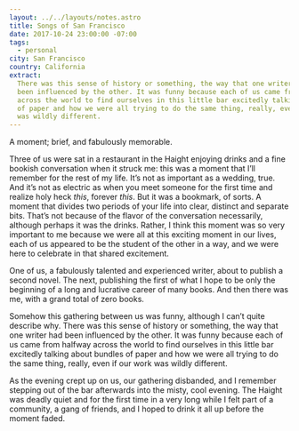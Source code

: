 ```yaml
---
layout: ../../layouts/notes.astro
title: Songs of San Francisco
date: 2017-10-24 23:00:00 -07:00
tags:
  - personal
city: San Francisco
country: California
extract:
  There was this sense of history or something, the way that one writer had
  been influenced by the other. It was funny because each of us came from halfway
  across the world to find ourselves in this little bar excitedly talking about bundles
  of paper and how we were all trying to do the same thing, really, even if our work
  was wildly different.
---
```


A moment; brief, and fabulously memorable.

Three of us were sat in a restaurant in the Haight enjoying drinks and a fine bookish conversation when it struck me: this was a moment that I’ll remember for the rest of my life. It’s not as important as a wedding, true. And it’s not as electric as when you meet someone for the first time and realize holy heck _this_, forever _this_. But it was a bookmark, of sorts. A moment that divides two periods of your life into clear, distinct and separate bits. That’s not because of the flavor of the conversation necessarily, although perhaps it was the drinks. Rather, I think this moment was so very important to me because we were all at this exciting moment in our lives, each of us appeared to be the student of the other in a way, and we were here to celebrate in that shared excitement.

One of us, a fabulously talented and experienced writer, about to publish a second novel. The next, publishing the first of what I hope to be only the beginning of a long and lucrative career of many books. And then there was me, with a grand total of zero books.

Somehow this gathering between us was funny, although I can’t quite describe why. There was this sense of history or something, the way that one writer had been influenced by the other. It was funny because each of us came from halfway across the world to find ourselves in this little bar excitedly talking about bundles of paper and how we were all trying to do the same thing, really, even if our work was wildly different.

As the evening crept up on us, our gathering disbanded, and I remember stepping out of the bar afterwards into the misty, cool evening. The Haight was deadly quiet and for the first time in a very long while I felt part of a community, a gang of friends, and I hoped to drink it all up before the moment faded.
